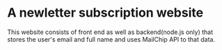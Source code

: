 # A newletter subscription website

This website consists of front end as well as backend(node.js only) that stores the user's email and full name
and uses MailChip API to that data.

